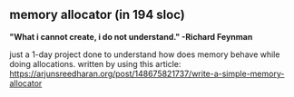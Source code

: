 ## memory allocator (in 194 sloc)

**"What i cannot create, i do not understand." -Richard Feynman**

just a 1-day project done to understand how does memory behave while doing allocations.
written by using this article: https://arjunsreedharan.org/post/148675821737/write-a-simple-memory-allocator

